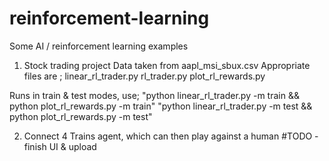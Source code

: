 # reinforcement-learning
Some AI / reinforcement learning examples

1) Stock trading project
Data taken from aapl_msi_sbux.csv
Appropriate files are ;
linear_rl_trader.py
rl_trader.py
plot_rl_rewards.py

Runs in train & test modes, use;
"python linear_rl_trader.py -m train && python plot_rl_rewards.py -m train"
"python linear_rl_trader.py -m test && python plot_rl_rewards.py -m test"

2) Connect 4
Trains agent, which can then play against a human
#TODO - finish UI & upload
